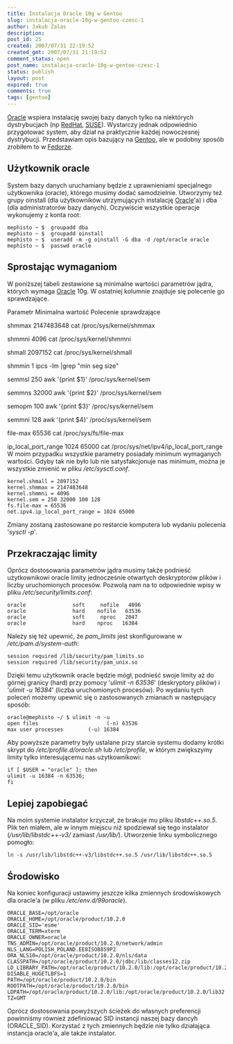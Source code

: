 ```yaml
---
title: Instalacja Oracle 10g w Gentoo
slug: instalacja-oracle-10g-w-gentoo-czesc-1
author: Jakub Zalas
description: 
post_id: 25
created: 2007/07/31 22:19:52
created_gmt: 2007/07/31 21:19:52
comment_status: open
post_name: instalacja-oracle-10g-w-gentoo-czesc-1
status: publish
layout: post
expired: true
comments: true
tags: [gentoo]
---
```


[Oracle](http://pl.wikipedia.org/wiki/Oracle_%28baza_danych%29) wspiera instalację swojej bazy danych tylko na niektórych dystrybucjach (np [RedHat](http://www.redhat.com/), [SUSE](http://www.novell.com/linux/)). Wystarczy jednak odpowiednio przygotować system, aby dział na praktycznie każdej nowoczesnej dystrybucji. Przedstawiam opis bazujący na [Gentoo](http://www.gentoo.org), ale w podobny sposób zrobiłem to w [Fedorze](http://fedoraproject.org/).

## Użytkownik oracle

System bazy danych uruchamiany będzie z uprawnieniami specjalnego użytkownika (oracle), którego musimy dodać samodzielnie. Utworzymy też grupy oinstall (dla użytkowników utrzymujących instalację [Oracle](http://pl.wikipedia.org/wiki/Oracle_%28baza_danych%29)'a) i dba (dla administratorów bazy danych). Oczywiście wszystkie operacje wykonujemy z konta root: 
    
    
    mephisto ~ $  groupadd dba
    mephisto ~ $  groupadd oinstall
    mephisto ~ $  useradd -m -g oinstall -G dba -d /opt/oracle oracle
    mephisto ~ $  passwd oracle

## Sprostając wymaganiom

W poniższej tabeli zestawione są minimalne wartości parametrów jądra, których wymaga [Oracle](http://pl.wikipedia.org/wiki/Oracle_%28baza_danych%29) 10g. W ostatniej kolumnie znajduje się polecenie go sprawdzające. 

Parametr Minimalna wartość Polecenie sprawdzające

shmmax
2147483648
cat /proc/sys/kernel/shmmax

shmmni
4096
cat /proc/sys/kernel/shmmni

shmall
2097152
cat /proc/sys/kernel/shmall

shmmin
1
ipcs -lm |grep "min seg size"

semmsl
250
awk '{print $1}' /proc/sys/kernel/sem

semmns
32000
awk '{print $2}' /proc/sys/kernel/sem

semopm
100
awk '{print $3}' /proc/sys/kernel/sem

semmni
128
awk '{print $4}' /proc/sys/kernel/sem

file-max
65536
cat /proc/sys/fs/file-max

ip_local_port_range
1024 65000
cat /proc/sys/net/ipv4/ip_local_port_range
W moim przypadku wszystkie parametry posiadały minimum wymaganych wartości. Gdyby tak nie było lub nie satysfakcjonuje nas minimum, można je wszystkie zmienić w pliku _/etc/sysctl.conf_. 
    
    
    kernel.shmall = 2097152
    kernel.shmmax = 2147483648
    kernel.shmmni = 4096
    kernel.sem = 250 32000 100 128
    fs.file-max = 65536
    net.ipv4.ip_local_port_range = 1024 65000

Zmiany zostaną zastosowane po restarcie komputera lub wydaniu polecenia '_sysctl -p_'. 

## Przekraczając limity

Oprócz dostosowania parametrów jądra musimy także podnieść użytkownikowi oracle limity jednocześnie otwartych deskryptorów plików i liczby uruchomionych procesów. Pozwolą nam na to odpowiednie wpisy w pliku _/etc/security/limits.conf_: 
    
    
    oracle               soft     nofile   4096
    oracle               hard    nofile   63536
    oracle               soft     nproc   2047
    oracle               hard    nproc   16384

Należy się też upewnić, że _pam_limits_ jest skonfigurowane w _/etc/pam.d/system-auth_: 
    
    
    session required /lib/security/pam_limits.so
    session required /lib/security/pam_unix.so

Dzięki temu użytkownik oracle będzie mógł‚ podnieść swoje limity aż do górnej granicy (hard) przy pomocy '_ulimit -n 63536_' (deskryptory plików) i '_ulimit -u 16384_' (liczba uruchomionych procesów). Po wydaniu tych poleceń możemy upewnić się o zastosowanych zmianach w następujący sposób: 
    
    
    oracle@mephisto ~/ $ ulimit -n -u
    open files                      (-n) 63536
    max user processes        (-u) 16384

Aby powyższe parametry były ustalane przy starcie systemu dodamy krótki skrypt do _/etc/profile.d/oracle.sh_ lub _/etc/profile_, w którym zwiększymy limity tylko interesującemu nas użytkownikowi: 
    
    
    if [ $USER = "oracle" ]; then
    ulimit -u 16384 -n 63536;
    fi

## Lepiej zapobiegać

Na moim systemie instalator krzyczał, że brakuje mu pliku _libstdc++.so.5_. Plik ten miałem, ale w innym miejscu niż spodziewał się tego instalator (_/usr/lib/libstdc++-v3/_ zamiast _/usr/lib/_). Utworzenie linku symbolicznego pomogło: 
    
    
    ln -s /usr/lib/libstdc++-v3/libstdc++.so.5 /usr/lib/libstdc++.so.5

## Środowisko

Na koniec konfiguracji ustawimy jeszcze kilka zmiennych środowiskowych dla oracle'a (w pliku _/etc/env.d/99oracle_). 
    
    
    ORACLE_BASE=/opt/oracle
    ORACLE_HOME=/opt/oracle/product/10.2.0
    ORACLE_SID='esme'
    ORACLE_TERM=xterm
    ORACLE_OWNER=oracle
    TNS_ADMIN=/opt/oracle/product/10.2.0/network/admin
    NLS_LANG=POLISH_POLAND.EE8ISO8859P2
    ORA_NLS10=/opt/oracle/product/10.2.0/nls/data
    CLASSPATH=/opt/oracle/product/10.2.0/jdbc/lib/classes12.zip
    LD_LIBRARY_PATH=/opt/oracle/product/10.2.0/lib:/opt/oracle/product/10.2.0/lib32
    DISABLE_HUGETLBFS=1
    PATH=/opt/oracle/product/10.2.0/bin
    ROOTPATH=/opt/oracle/product/10.2.0/bin
    LDPATH=/opt/oracle/product/10.2.0/lib:/opt/oracle/product/10.2.0/lib32
    TZ=GMT

Oprócz dostosowania powyższych ścieżek do własnych preferencji powinniśmy również zdefiniować SID instancji naszej bazy dancyh (ORACLE_SID). Korzystać z tych zmiennych będzie nie tylko działająca instancja oracle'a, ale także instalator.
